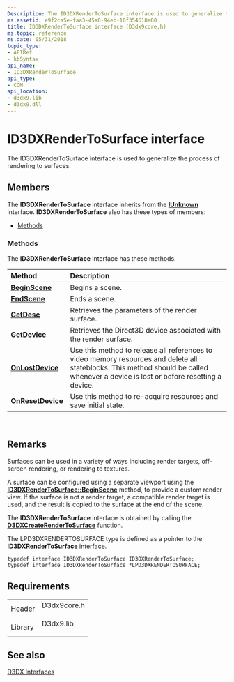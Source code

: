 ```yaml
---
Description: The ID3DXRenderToSurface interface is used to generalize the process of rendering to surfaces.
ms.assetid: e9f2ca5e-faa3-45a8-94eb-16f354618e80
title: ID3DXRenderToSurface interface (D3dx9core.h)
ms.topic: reference
ms.date: 05/31/2018
topic_type: 
- APIRef
- kbSyntax
api_name: 
- ID3DXRenderToSurface
api_type: 
- COM
api_location: 
- d3dx9.lib
- d3dx9.dll
---
```


# ID3DXRenderToSurface interface

The ID3DXRenderToSurface interface is used to generalize the process of rendering to surfaces.

## Members

The **ID3DXRenderToSurface** interface inherits from the [**IUnknown**](https://msdn.microsoft.com/library/ms680509(v=VS.85).aspx) interface. **ID3DXRenderToSurface** also has these types of members:

-   [Methods](#methods)

### Methods

The **ID3DXRenderToSurface** interface has these methods.



| Method                                                       | Description                                                                                                                                                                                     |
|:-------------------------------------------------------------|:------------------------------------------------------------------------------------------------------------------------------------------------------------------------------------------------|
| [**BeginScene**](id3dxrendertosurface--beginscene.md)       | Begins a scene.<br/>                                                                                                                                                                      |
| [**EndScene**](id3dxrendertosurface--endscene.md)           | Ends a scene.<br/>                                                                                                                                                                        |
| [**GetDesc**](id3dxrendertosurface--getdesc.md)             | Retrieves the parameters of the render surface.<br/>                                                                                                                                      |
| [**GetDevice**](id3dxrendertosurface--getdevice.md)         | Retrieves the Direct3D device associated with the render surface.<br/>                                                                                                                    |
| [**OnLostDevice**](id3dxrendertosurface--onlostdevice.md)   | Use this method to release all references to video memory resources and delete all stateblocks. This method should be called whenever a device is lost or before resetting a device.<br/> |
| [**OnResetDevice**](id3dxrendertosurface--onresetdevice.md) | Use this method to re-acquire resources and save initial state.<br/>                                                                                                                      |



 

## Remarks

Surfaces can be used in a variety of ways including render targets, off-screen rendering, or rendering to textures.

A surface can be configured using a separate viewport using the [**ID3DXRenderToSurface::BeginScene**](id3dxrendertosurface--beginscene.md) method, to provide a custom render view. If the surface is not a render target, a compatible render target is used, and the result is copied to the surface at the end of the scene.

The **ID3DXRenderToSurface** interface is obtained by calling the [**D3DXCreateRenderToSurface**](d3dxcreaterendertosurface.md) function.

The LPD3DXRENDERTOSURFACE type is defined as a pointer to the **ID3DXRenderToSurface** interface.


```
typedef interface ID3DXRenderToSurface ID3DXRenderToSurface;
typedef interface ID3DXRenderToSurface *LPD3DXRENDERTOSURFACE;
```



## Requirements



|                    |                                                                                        |
|--------------------|----------------------------------------------------------------------------------------|
| Header<br/>  | <dl> <dt>D3dx9core.h</dt> </dl> |
| Library<br/> | <dl> <dt>D3dx9.lib</dt> </dl>   |



## See also

<dl> <dt>

[D3DX Interfaces](dx9-graphics-reference-d3dx-interfaces.md)
</dt> </dl>

 

 




